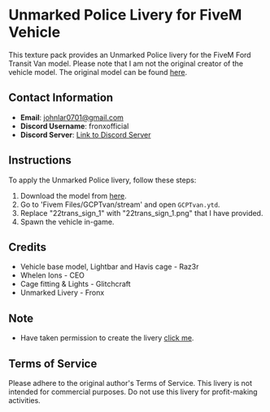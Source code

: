 # Unmarked  Police Livery for FiveM Vehicle

This texture pack provides an Unmarked Police livery for the FiveM Ford Transit Van model. Please note that I am not the original creator of the vehicle model. The original model can be found [here](https://www.lcpdfr.com/downloads/gta5mods/vehiclemodels/43670-non-els-ford-transit-police-transport-van-fivem-ready/).

## Contact Information
- **Email**: johnlar0701@gmail.com
- **Discord Username**: fronxofficial
- **Discord Server**: [Link to Discord Server](https://discord.gg/kq3vvREwV5)

## Instructions
To apply the Unmarked Police livery, follow these steps:

1. Download the model from [here](https://www.lcpdfr.com/downloads/gta5mods/vehiclemodels/43670-non-els-ford-transit-police-transport-van-fivem-ready/).
2. Go to 'Fivem Files/GCPTvan/stream' and open `GCPTvan.ytd`.
3. Replace "22trans_sign_1" with "22trans_sign_1.png" that I have provided.
4. Spawn the vehicle in-game.

## Credits

- Vehicle base model, Lightbar and Havis cage - Raz3r
- Whelen Ions - CEO
- Cage fitting & Lights - Glitchcraft
- Unmarked Livery - Fronx

## Note
- Have taken permission to create the livery [click me](https://ibb.co/y4Cj65R).

## Terms of Service
Please adhere to the original author's Terms of Service. This livery is not intended for commercial purposes. Do not use this livery for profit-making activities.
